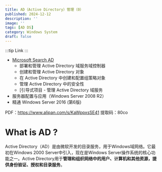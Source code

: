 ```yaml
---
title: AD（Active Directory）管理（0）
published: 2024-12-12
description: ''
image: ''
tags: [AD DS]
category: Windows System
draft: false 
---
```


:::tip
Link
:::

- [Microsoft Search AD](https://learn.microsoft.com/zh-cn/credentials/applied-skills/administer-active-directory-domain-services/)
  - 部署和管理 Active Directory 域服务域控制器
  - 创建和管理 Active Directory 对象
  - 在 Active Directory 中创建和配置组策略对象
  - 管理 Active Directory 中的安全性
  - [引导式项目 - 管理 Active Directory 域服务
- 服务器配置与应用（Windows Server 2008 R2）
- 精通 Windows Server 2016 (第6版)

PDF：https://www.alipan.com/s/KaWppxsSE41
提取码：80co

# What is AD ?

Active Directory（AD）是由微软开发的目录服务，用于Windows域网络。它最初在Windows 2000 Server中引入，现在是Windows Server操作系统的核心功能之一。Active Directory用于**管理和组织网络中的用户、计算机和其他资源，提供身份验证、授权和目录服务**。

